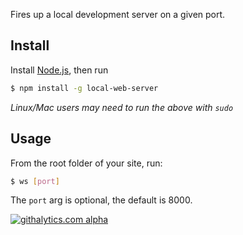 Fires up a local development server on a given port. 

Install
-------
Install [Node.js](http://nodejs.org), then run

```sh
$ npm install -g local-web-server
```

*Linux/Mac users may need to run the above with `sudo`*

Usage
-----
From the root folder of your site, run:
```sh
$ ws [port]
```
The `port` arg is optional, the default is 8000.

[![githalytics.com alpha](https://cruel-carlota.pagodabox.com/050b17b4263c08f12a2a9d9bbda80025 "githalytics.com")](http://githalytics.com/75lb/local-web-server)
